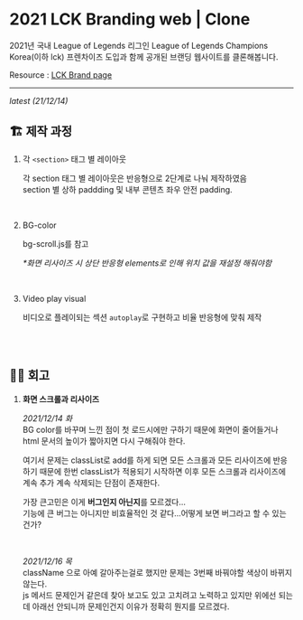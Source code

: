 # 2021 LCK Branding web | Clone

2021년 국내 League of Legends 리그인 League of Legends Champions Korea(이하 lck) 프렌차이즈 도입과 함께 공개된 브랜딩 웹사이트를 클론해봅니다.

Resource : [LCK Brand page](https://brand.lck.co.kr/)

---

_latest (21/12/14)_

## 🏗 제작 과정

1. 각 `<section>` 태그 별 레이아웃

   각 section 태그 별 레이아웃은 반응형으로 2단계로 나눠 제작하였음  
   section 별 상하 paddding 및 내부 콘텐츠 좌우 안전 padding.

<br>

2. BG-color

   bg-scroll.js를 참고

   _\*화면 리사이즈 시 상단 반응형 elements로 인해 위치 값을 재설정 해줘야함_

<br>

3. Video play visual

   비디오로 플레이되는 섹션 `autoplay`로 구현하고 비율 반응형에 맞춰 제작

<br>
<br>

## 🤦‍♂️ 회고

1. **화면 스크롤과 리사이즈**

   _2021/12/14 화_<br>
   BG color를 바꾸며 느낀 점이 첫 로드시에만 구하기 때문에 화면이 줄어들거나 html 문서의 높이가 짧아지면 다시 구해줘야 한다.

   여기서 문제는 classList로 add를 하게 되면 모든 스크롤과 모든 리사이즈에 반응하기 때문에 한번 classList가 적용되기 시작하면 이후 모든 스크롤과 리사이즈에 계속 추가 계속 삭제되는 단점이 존재한다.

   가장 큰고민은 이게 **버그인지 아닌지**를 모르겠다...<br>
   기능에 큰 버그는 아니지만 비효율적인 것 같다...어떻게 보면 버그라고 할 수 있는건가?

   <br>

   _2021/12/16 목_<br>
   className 으로 아예 갈아주는걸로 했지만 문제는 3번째 바꿔야할 색상이 바뀌지 않는다.<br>
   js 메서드 문제인거 같은데 찾아 보고도 있고 고치려고 노력하고 있지만 위에선 되는데 아래선 안되니까 문제인건지 이유가 정확히 뭔지를 모르겠다.
